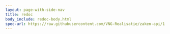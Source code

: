 ```yaml
---
layout: page-with-side-nav
title: redoc
body_include: redoc-body.html
spec-url: https://raw.githubusercontent.com/VNG-Realisatie/zaken-api/1.4.0/src/openapi.yaml
---
```


<redoc spec-url='{{ page.spec-url}}'></redoc>

